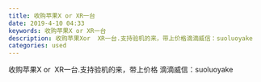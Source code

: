 ```yaml
---
title: 收购苹果X or XR一台
date: 2019-4-10 04:33
keywords: 收购苹果X or XR一台
description: 收购苹果Xor  XR一台.支持验机的来，带上价格滴滴威信：suoluoyake
categories: used
---
```

<td class="t_f" id="postmessage_3445482">

收购苹果X or  XR一台.支持验机的来，带上价格 滴滴威信：suoluoyake</td>
